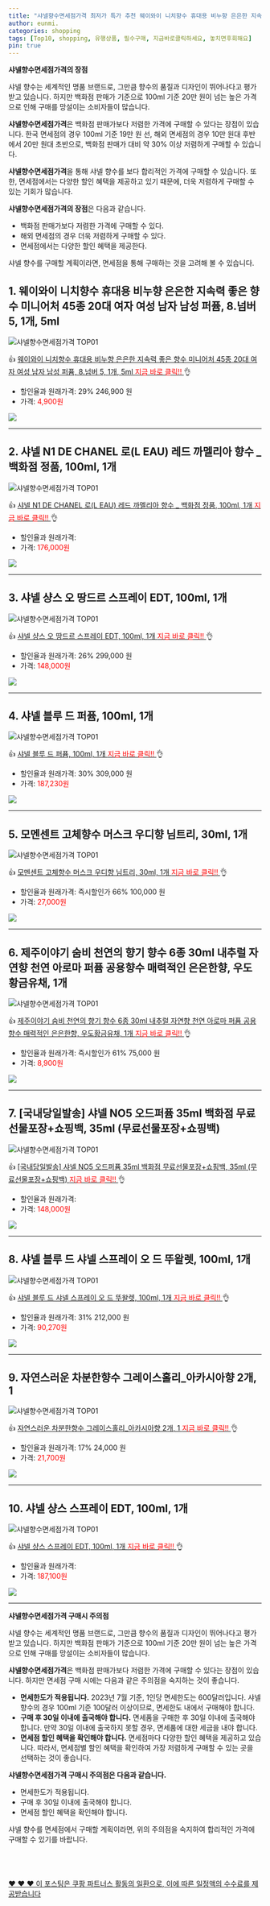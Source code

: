 ```yaml
---
title: "샤넬향수면세점가격 최저가 특가 추천 웨이와이 니치향수 휴대용 비누향 은은한 지속력 좋은 향수 미니어처 45종 20대 여자 여성 남자 남성 퍼퓸, 8.넘버 5,  비교 장점 구매가이드"
author: eunmi.
categories: shopping
tags: [Top10, shopping, 유행상품, 필수구매, 지금바로클릭하세요, 놓치면후회해요]
pin: true
---
```

**샤넬향수면세점가격의 장점**

샤넬 향수는 세계적인 명품 브랜드로, 그만큼 향수의 품질과 디자인이 뛰어나다고 평가받고 있습니다. 하지만 백화점 판매가 기준으로 100ml 기준 20만 원이 넘는 높은 가격으로 인해 구매를 망설이는 소비자들이 많습니다.

**샤넬향수면세점가격**은 백화점 판매가보다 저렴한 가격에 구매할 수 있다는 장점이 있습니다. 한국 면세점의 경우 100ml 기준 19만 원 선, 해외 면세점의 경우 10만 원대 후반에서 20만 원대 초반으로, 백화점 판매가 대비 약 30% 이상 저렴하게 구매할 수 있습니다.

**샤넬향수면세점가격**을 통해 샤넬 향수를 보다 합리적인 가격에 구매할 수 있습니다. 또한, 면세점에서는 다양한 할인 혜택을 제공하고 있기 때문에, 더욱 저렴하게 구매할 수 있는 기회가 많습니다.

**샤넬향수면세점가격의 장점**은 다음과 같습니다.

* 백화점 판매가보다 저렴한 가격에 구매할 수 있다.
* 해외 면세점의 경우 더욱 저렴하게 구매할 수 있다.
* 면세점에서는 다양한 할인 혜택을 제공한다.

샤넬 향수를 구매할 계획이라면, 면세점을 통해 구매하는 것을 고려해 볼 수 있습니다.

   

## 1. 웨이와이 니치향수 휴대용 비누향 은은한 지속력 좋은 향수 미니어처 45종 20대 여자 여성 남자 남성 퍼퓸, 8.넘버 5, 1개, 5ml

![샤넬향수면세점가격 TOP01](https://thumbnail7.coupangcdn.com/thumbnails/remote/230x230ex/image/vendor_inventory/aebf/510dddf61aad2e24983fabdfcd255446f2d5ac8a2a11d389456e4e6ec643.jpg)


👍 [웨이와이 니치향수 휴대용 비누향 은은한 지속력 좋은 향수 미니어처 45종 20대 여자 여성 남자 남성 퍼퓸, 8.넘버 5, 1개, 5ml <font color=red> 지금 바로 클릭!! </font> ](https://link.coupang.com/re/AFFSDP?lptag=AF3617701&subid=GithubCoopas&pageKey=7439887785&traceid=V0-153&itemId=19343935784&vendorItemId=81803527902) 👌 


- 할인율과 원래가격: 29%  246,900   원
- 가격: <span style='color:red'>4,900원</span>

[![](/discount_price.png)](https://link.coupang.com/re/AFFSDP?lptag=AF3617701&subid=GithubCoopas&pageKey=7439887785&traceid=V0-153&itemId=19343935784&vendorItemId=81803527902)

---


   

## 2. 샤넬 N1 DE CHANEL 로(L EAU) 레드 까멜리아 향수 _ 백화점 정품, 100ml, 1개

![샤넬향수면세점가격 TOP01](https://thumbnail10.coupangcdn.com/thumbnails/remote/230x230ex/image/vendor_inventory/f907/144c69ae52ce36dd4249fae78774b480418f6c1107d8f6c5856b1b5aeefb.jpg)


👍 [샤넬 N1 DE CHANEL 로(L EAU) 레드 까멜리아 향수 _ 백화점 정품, 100ml, 1개 <font color=red> 지금 바로 클릭!! </font> ](https://link.coupang.com/re/AFFSDP?lptag=AF3617701&subid=GithubCoopas&pageKey=6373189490&traceid=V0-153&itemId=13508142771&vendorItemId=80762219109) 👌 


- 할인율과 원래가격: 
- 가격: <span style='color:red'>176,000원</span>

[![](/discount_price.png)](https://link.coupang.com/re/AFFSDP?lptag=AF3617701&subid=GithubCoopas&pageKey=6373189490&traceid=V0-153&itemId=13508142771&vendorItemId=80762219109)

---


   

## 3. 샤넬 샹스 오 땅드르 스프레이 EDT, 100ml, 1개

![샤넬향수면세점가격 TOP01](https://thumbnail9.coupangcdn.com/thumbnails/remote/230x230ex/image/vendor_inventory/51d5/c5a110a61d788b6b7436addcdbe688e2d6d1cf78f73912824b1240c0835e.jpg)


👍 [샤넬 샹스 오 땅드르 스프레이 EDT, 100ml, 1개 <font color=red> 지금 바로 클릭!! </font> ](https://link.coupang.com/re/AFFSDP?lptag=AF3617701&subid=GithubCoopas&pageKey=21921104&traceid=V0-153&itemId=88859108&vendorItemId=87566475774) 👌 


- 할인율과 원래가격: 26%  299,000   원
- 가격: <span style='color:red'>148,000원</span>

[![](/discount_price.png)](https://link.coupang.com/re/AFFSDP?lptag=AF3617701&subid=GithubCoopas&pageKey=21921104&traceid=V0-153&itemId=88859108&vendorItemId=87566475774)

---


   

## 4. 샤넬 블루 드 퍼퓸, 100ml, 1개

![샤넬향수면세점가격 TOP01](https://thumbnail10.coupangcdn.com/thumbnails/remote/230x230ex/image/vendor_inventory/2bdb/503ec94785043fef66c0efea0ce2a14f96d4e2e9115114c443f884ad2e8b.jpg)


👍 [샤넬 블루 드 퍼퓸, 100ml, 1개 <font color=red> 지금 바로 클릭!! </font> ](https://link.coupang.com/re/AFFSDP?lptag=AF3617701&subid=GithubCoopas&pageKey=7069946256&traceid=V0-153&itemId=17553882623&vendorItemId=84720721878) 👌 


- 할인율과 원래가격: 30%  309,000   원
- 가격: <span style='color:red'>187,230원</span>

[![](/discount_price.png)](https://link.coupang.com/re/AFFSDP?lptag=AF3617701&subid=GithubCoopas&pageKey=7069946256&traceid=V0-153&itemId=17553882623&vendorItemId=84720721878)

---


   

## 5. 모멘센트 고체향수 머스크 우디향 님트리, 30ml, 1개

![샤넬향수면세점가격 TOP01](https://thumbnail9.coupangcdn.com/thumbnails/remote/230x230ex/image/retail/images/2023/06/30/14/8/8bf059f2-0249-45ba-9a03-a250dae9dd4a.jpg)


👍 [모멘센트 고체향수 머스크 우디향 님트리, 30ml, 1개 <font color=red> 지금 바로 클릭!! </font> ](https://link.coupang.com/re/AFFSDP?lptag=AF3617701&subid=GithubCoopas&pageKey=7440081174&traceid=V0-153&itemId=19344731304&vendorItemId=86432110173) 👌 


- 할인율과 원래가격: 즉시할인가 66%  100,000   원
- 가격: <span style='color:red'>27,000원</span>

[![](/discount_price.png)](https://link.coupang.com/re/AFFSDP?lptag=AF3617701&subid=GithubCoopas&pageKey=7440081174&traceid=V0-153&itemId=19344731304&vendorItemId=86432110173)

---


   

## 6. 제주이야기 숨비 천연의 향기 향수 6종 30ml 내추럴 자연향 천연 아로마 퍼퓸 공용향수 매력적인 은은한향, 우도황금유채, 1개

![샤넬향수면세점가격 TOP01](https://thumbnail9.coupangcdn.com/thumbnails/remote/230x230ex/image/vendor_inventory/b0a4/cf7a196c5bd902ded7e11e30b5aa107f9e1686da37bc08e9c0d6beb8fdf1.jpg)


👍 [제주이야기 숨비 천연의 향기 향수 6종 30ml 내추럴 자연향 천연 아로마 퍼퓸 공용향수 매력적인 은은한향, 우도황금유채, 1개 <font color=red> 지금 바로 클릭!! </font> ](https://link.coupang.com/re/AFFSDP?lptag=AF3617701&subid=GithubCoopas&pageKey=6321780374&traceid=V0-153&itemId=13179272374&vendorItemId=80437881405) 👌 


- 할인율과 원래가격: 즉시할인가 61%  75,000   원
- 가격: <span style='color:red'>8,900원</span>

[![](/discount_price.png)](https://link.coupang.com/re/AFFSDP?lptag=AF3617701&subid=GithubCoopas&pageKey=6321780374&traceid=V0-153&itemId=13179272374&vendorItemId=80437881405)

---


   

## 7. [국내당일발송] 샤넬 NO5 오드퍼퓸 35ml 백화점 무료선물포장+쇼핑백, 35ml (무료선물포장+쇼핑백)

![샤넬향수면세점가격 TOP01](https://thumbnail8.coupangcdn.com/thumbnails/remote/230x230ex/image/vendor_inventory/73f8/01c54b2c3b8c3e3f71ae18b193a28008c92494b6c8b473158225f80192cc.jpg)


👍 [[국내당일발송] 샤넬 NO5 오드퍼퓸 35ml 백화점 무료선물포장+쇼핑백, 35ml (무료선물포장+쇼핑백) <font color=red> 지금 바로 클릭!! </font> ](https://link.coupang.com/re/AFFSDP?lptag=AF3617701&subid=GithubCoopas&pageKey=6976635002&traceid=V0-153&itemId=17030406923&vendorItemId=84205683299) 👌 


- 할인율과 원래가격: 
- 가격: <span style='color:red'>148,000원</span>

[![](/discount_price.png)](https://link.coupang.com/re/AFFSDP?lptag=AF3617701&subid=GithubCoopas&pageKey=6976635002&traceid=V0-153&itemId=17030406923&vendorItemId=84205683299)

---


   

## 8. 샤넬 블루 드 샤넬 스프레이 오 드 뚜왈렛, 100ml, 1개

![샤넬향수면세점가격 TOP01](https://thumbnail6.coupangcdn.com/thumbnails/remote/230x230ex/image/vendor_inventory/6b9b/1d51af8df2ed58559ee9f51ae5749433b21dc306ca20b34598a298bfe998.jpg)


👍 [샤넬 블루 드 샤넬 스프레이 오 드 뚜왈렛, 100ml, 1개 <font color=red> 지금 바로 클릭!! </font> ](https://link.coupang.com/re/AFFSDP?lptag=AF3617701&subid=GithubCoopas&pageKey=66088071&traceid=V0-153&itemId=2456694144&vendorItemId=87415507070) 👌 


- 할인율과 원래가격: 31%  212,000   원
- 가격: <span style='color:red'>90,270원</span>

[![](/discount_price.png)](https://link.coupang.com/re/AFFSDP?lptag=AF3617701&subid=GithubCoopas&pageKey=66088071&traceid=V0-153&itemId=2456694144&vendorItemId=87415507070)

---


   

## 9. 자연스러운 차분한향수 그레이스홀리_아카시아향 2개, 1

![샤넬향수면세점가격 TOP01](https://thumbnail8.coupangcdn.com/thumbnails/remote/230x230ex/image/vendor_inventory/679c/2e8206a1ca7fd80f89d63301edab1a1ee2e0fd18d2f513cb4468a3d1cf63.jpg)


👍 [자연스러운 차분한향수 그레이스홀리_아카시아향 2개, 1 <font color=red> 지금 바로 클릭!! </font> ](https://link.coupang.com/re/AFFSDP?lptag=AF3617701&subid=GithubCoopas&pageKey=7045544647&traceid=V0-153&itemId=17435233538&vendorItemId=84604104689) 👌 


- 할인율과 원래가격: 17%  24,000   원
- 가격: <span style='color:red'>21,700원</span>

[![](/discount_price.png)](https://link.coupang.com/re/AFFSDP?lptag=AF3617701&subid=GithubCoopas&pageKey=7045544647&traceid=V0-153&itemId=17435233538&vendorItemId=84604104689)

---


   

## 10. 샤넬 샹스 스프레이 EDT, 100ml, 1개

![샤넬향수면세점가격 TOP01](https://thumbnail8.coupangcdn.com/thumbnails/remote/230x230ex/image/vendor_inventory/aab5/4ecb5ba716aa9e0414c03ea2640485d34a7c6427d4afd76ab2317b58eb31.jpg)


👍 [샤넬 샹스 스프레이 EDT, 100ml, 1개 <font color=red> 지금 바로 클릭!! </font> ](https://link.coupang.com/re/AFFSDP?lptag=AF3617701&subid=GithubCoopas&pageKey=21443519&traceid=V0-153&itemId=83806267&vendorItemId=82111164844) 👌 


- 할인율과 원래가격: 
- 가격: <span style='color:red'>187,100원</span>

[![](/discount_price.png)](https://link.coupang.com/re/AFFSDP?lptag=AF3617701&subid=GithubCoopas&pageKey=21443519&traceid=V0-153&itemId=83806267&vendorItemId=82111164844)

---
**샤넬향수면세점가격 구매시 주의점**

샤넬 향수는 세계적인 명품 브랜드로, 그만큼 향수의 품질과 디자인이 뛰어나다고 평가받고 있습니다. 하지만 백화점 판매가 기준으로 100ml 기준 20만 원이 넘는 높은 가격으로 인해 구매를 망설이는 소비자들이 많습니다.

**샤넬향수면세점가격**은 백화점 판매가보다 저렴한 가격에 구매할 수 있다는 장점이 있습니다. 하지만 면세점 구매 시에는 다음과 같은 주의점을 숙지하는 것이 좋습니다.

* **면세한도가 적용됩니다.** 2023년 7월 기준, 1인당 면세한도는 600달러입니다. 샤넬 향수의 경우 100ml 기준 100달러 이상이므로, 면세한도 내에서 구매해야 합니다.
* **구매 후 30일 이내에 출국해야 합니다.** 면세품을 구매한 후 30일 이내에 출국해야 합니다. 만약 30일 이내에 출국하지 못할 경우, 면세품에 대한 세금을 내야 합니다.
* **면세점 할인 혜택을 확인해야 합니다.** 면세점마다 다양한 할인 혜택을 제공하고 있습니다. 따라서, 면세점별 할인 혜택을 확인하여 가장 저렴하게 구매할 수 있는 곳을 선택하는 것이 좋습니다.

**샤넬향수면세점가격 구매시 주의점은 다음과 같습니다.**

* 면세한도가 적용됩니다.
* 구매 후 30일 이내에 출국해야 합니다.
* 면세점 할인 혜택을 확인해야 합니다.

샤넬 향수를 면세점에서 구매할 계획이라면, 위의 주의점을 숙지하여 합리적인 가격에 구매할 수 있기를 바랍니다.<br><br><br><br><br> [ ❤ ❤ ❤ 이 포스팅은 쿠팡 파트너스 활동의 일환으로, 이에 따른 일정액의 수수료를 제공받습니다](https://link.coupang.com/a/bcEFyh)